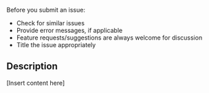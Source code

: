 Before you submit an issue:

- Check for similar issues
- Provide error messages, if applicable
- Feature requests/suggestions are always welcome for discussion
- Title the issue appropriately

## Description

[Insert content here]

